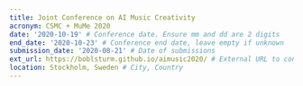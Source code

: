 ```yaml
---
title: Joint Conference on AI Music Creativity
acronym: CSMC + MuMe 2020
date: '2020-10-19' # Conference date. Ensure mm and dd are 2 digits
end_date: '2020-10-23' # Conference end date, leave empty if unknown
submission_date: '2020-08-21' # Date of submissions
ext_url: https://boblsturm.github.io/aimusic2020/ # External URL to conference website
location: Stockholm, Sweden # City, Country
---
```

